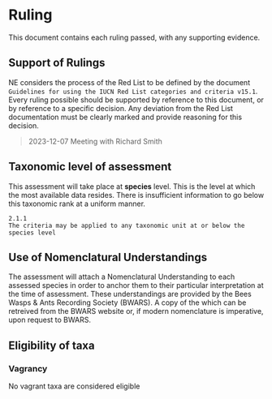 # Ruling
This document contains each ruling passed, with any supporting evidence.

## Support of Rulings
NE considers the process of the Red List to be defined by the document `Guidelines for using the IUCN Red List categories and criteria v15.1`. Every ruling possible should be supported by reference to this document, or by reference to a specific decision. Any deviation from the Red List documentation must be clearly marked and provide reasoning for this decision.

> 2023-12-07 Meeting with Richard Smith

## Taxonomic level of assessment
This assessment will take place at **species** level. This is the level at which the most available data resides. There is insufficient information to go below this taxonomic rank at a uniform manner.
```
2.1.1
The criteria may be applied to any taxonomic unit at or below the species level
```

## Use of Nomenclatural Understandings
The assessment will attach a Nomenclatural Understanding to each assessed species in order to anchor them to their particular interpretation at the time of assessment. These understandings are provided by the Bees Wasps & Ants Recording Society (BWARS). A copy of the which can be retreived from the BWARS website or, if modern nomenclature is imperative, upon request to BWARS.

## Eligibility of taxa

### Vagrancy
No vagrant taxa are considered eligible